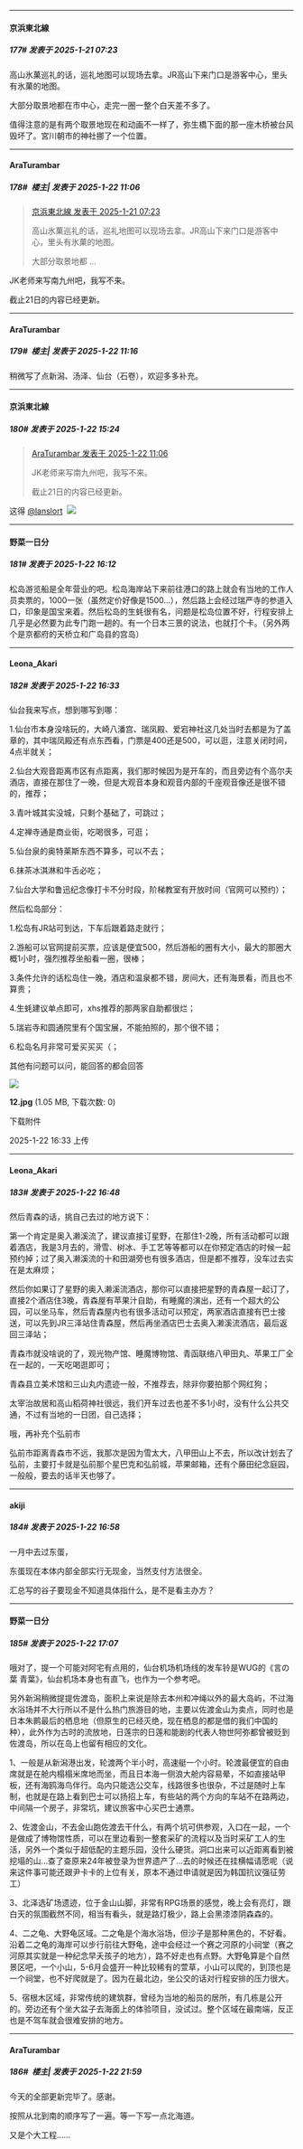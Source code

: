 ﻿
*****

####  京浜東北線  
##### 177#       发表于 2025-1-21 07:23

高山氷菓巡礼的话，巡礼地图可以现场去拿。JR高山下来门口是游客中心，里头有氷菓的地图。

大部分取景地都在市中心，走完一圈一整个白天差不多了。

值得注意的是有两个取景地现在和动画不一样了，弥生橋下面的那一座木桥被台风毁坏了。宮川朝市的神社挪了一个位置。


*****

####  AraTurambar  
##### 178#         楼主| 发表于 2025-1-22 11:06

<blockquote><a href="httphttps://bbs.saraba1st.com/2b/forum.php?mod=redirect&amp;goto=findpost&amp;pid=67234739&amp;ptid=2210796" target="_blank">京浜東北線 发表于 2025-1-21 07:23</a>

高山氷菓巡礼的话，巡礼地图可以现场去拿。JR高山下来门口是游客中心，里头有氷菓的地图。

大部分取景地都 ...</blockquote>
JK老师来写南九州吧，我写不来。

截止21日的内容已经更新。


*****

####  AraTurambar  
##### 179#         楼主| 发表于 2025-1-22 11:16

稍微写了点新潟、汤泽、仙台（石卷），欢迎多多补充。


*****

####  京浜東北線  
##### 180#       发表于 2025-1-22 15:24

<blockquote><a href="httphttps://bbs.saraba1st.com/2b/forum.php?mod=redirect&amp;goto=findpost&amp;pid=67244531&amp;ptid=2210796" target="_blank">AraTurambar 发表于 2025-1-22 11:06</a>

JK老师来写南九州吧，我写不来。

截止21日的内容已经更新。</blockquote>
这得 [@lanslort](https://bbs.saraba1st.com/2b/home.php?mod=space&amp;uid=136002)  <img src="https://static.saraba1st.com/image/smiley/face2017/067.png" referrerpolicy="no-referrer">


*****

####  野菜一日分  
##### 181#       发表于 2025-1-22 16:12

松岛游览船是全年营业的吧。松岛海岸站下来前往港口的路上就会有当地的工作人员卖票的，1000一张（虽然定价好像是1500...），然后路上会经过瑞严寺的参道入口，印象是国宝来着。然后松岛的生蚝很有名，问题是松岛位置不好，行程安排上几乎是必然要为此专门跑一趟的。有一个日本三景的说法，也就打个卡。（另外两个是京都府的天桥立和广岛县的宫岛）


*****

####  Leona_Akari  
##### 182#       发表于 2025-1-22 16:33

仙台我来写点，想到哪写到哪：

1.仙台市本身没啥玩的，大崎八潘宫、瑞凤殿、爱宕神社这几处当时去都是为了盖章的，其中瑞凤殿还有点东西看，门票是400还是500，可以逛，注意关闭时间，4点半就关；

2.仙台大观音距离市区有点距离，我们那时候因为是开车的，而且旁边有个高尔夫酒店，直接在那住了一晚，但是大观音本身和观音内部的千座观音像还是很不错的，推荐；

3.青叶城其实没城，只剩个基础了，可跳过；

4.定禅寺通是商业街，吃喝很多，可逛；

5.仙台泉的奥特莱斯东西不算多，可以不去；

6.抹茶冰淇淋和牛舌必吃；

7.仙台大学和鲁迅纪念像打卡不分时段，阶梯教室有开放时间（官网可以预约）；

然后松岛部分：

1.松岛有JR站可到达，下车后跟着路走就行；

2.游船可以官网提前买票，应该是便宜500，然后游船的圈有大小，最大的那圈大概1小时，强烈推荐坐船看一圈，很棒；

3.条件允许的话松岛住一晚，酒店和温泉都不错，房间大，还有海景看，而且也不算贵；

4.生蚝建议单点即可，xhs推荐的那两家自助都很烂；

5.瑞岩寺和圆通院里有个国宝展，不能拍照的，那个很不错；

6.松岛名月非常可爱买买买（；

其他有问题可以问，能回答的都会回答

<img src="https://img.saraba1st.com/forum/202501/22/163320drm06r1mtr6aned3.jpg" referrerpolicy="no-referrer">

<strong>12.jpg</strong> (1.05 MB, 下载次数: 0)

下载附件

2025-1-22 16:33 上传


*****

####  Leona_Akari  
##### 183#       发表于 2025-1-22 16:48

然后青森的话，挑自己去过的地方说下：

第一个肯定是奥入濑溪流了，建议直接订星野，在那住1-2晚，所有活动都可以跟着酒店，我是3月去的，滑雪、树冰、手工艺等等都可以在你预定酒店的时候一起预约掉；过了奥入濑溪流的十和田湖旁也有很多酒店，但是都不推荐，没车过去实在是太麻烦；

然后你如果订了星野的奥入濑溪流酒店，那你可以直接把星野的青森屋一起订了，直接2个酒店住3晚，青森屋有苹果汁自助，有睡魔的演出，还有一个超大的公园，可以坐马车，然后青森屋内也有很多活动可以预定，两家酒店直接有巴士接送，可以先到JR三泽站住青森屋，然后再坐酒店巴士去奥入濑溪流酒店，最后返回三泽站；

青森市就没啥说的了，观光物产馆、睡魔博物馆、青函联络八甲田丸、苹果工厂全在一起的，一天吃喝逛即可；

青森县立美术馆和三山丸内遗迹一般，不推荐去，除非你要拍那个网红狗；

太宰治故居和高山稻荷神社很远，我们开车过去也差不多1小时，没有什么公共交通，不过有当地的一日团，自己选择；

哦，再补充个弘前市

弘前市距离青森市不远，我那次是因为雪太大，八甲田山上不去，所以改计划去了弘前，主要打卡就是弘前那个星巴克和弘前城，苹果邮箱，还有个藤田纪念庭园，一般般，要去的话半天也够了。


*****

####  akiji  
##### 184#       发表于 2025-1-22 16:58

一月中去过东蛋，

东蛋现在本体内部全部实行无现金，当然支付方法很全。

汇总写的谷子要现金不知道具体指什么，是不是看主办方？


*****

####  野菜一日分  
##### 185#       发表于 2025-1-22 17:07

哦对了，提一个可能对阿宅有点用的，仙台机场机场线的发车铃是WUG的《言の葉 青葉》，仙台机场本身也有直飞，也作为一个参考吧。

另外新潟稍微提提佐渡岛，面积上来说是除去本州和冲绳以外的最大岛屿，不过海水浴场并不大行所以不是什么热门旅游目的地，主要以佐渡金山为卖点，同时也是日本朱鹮最后的栖息地（但原生的已经灭绝，现在栖息的都是借的我们中国的种），此外作为古时的流放地，日莲宗的日莲和能剧的代表人物世阿弥都曾被贬到佐渡岛，所以在岛上也留有相应的文化。

1、一般是从新潟港出发，轮渡两个半小时，高速艇一个小时。轮渡最便宜的自由席就是在舱内榻榻米席地而坐，而且日本海一侧浪大舱内容易晕，不如直接站甲板，还有海鸥海鸟伴行。岛内只能选公交车，线路很多也很杂，不过是随时上车制，也就是在路上看到巴士可以扬招上车，有些站的两个方向的车站不在路两边，中间隔一个房子，非常坑，建议旅客中心买巴士通票。

2、佐渡金山，不去金山跑佐渡去干什么，有两个坑可供参观，入口在一起，一个是做成了博物馆性质，可以在里边看到一整套采矿的流程以及当时采矿工人的生活，另外一个类似于超低配的主题乐园，没什么硬货。洞口出来可以近距离看到被挖塌的山...查了查原来24年被登录为世界遗产了...去的时候还在挂横幅请愿呢（说来这件事可能还跟尹卡卡的上位有关，原本不通过申请就是因为韩国抗议强征劳工）

3、北泽选矿场遗迹，位于金山山脚，非常有RPG场景的感觉，晚上会有亮灯，跟白天的氛围截然不同，相当有看头，就是路灯极少，路上会黑漆漆阴森森的。

4、二之龟、大野龟区域。二之龟是个海水浴场，但沙子是那种黑色的，不好看。沿着二之龟的海岸可以步行前往大野龟，途中会经过一个赛之河原的小祠堂（赛之河原其实就是一种纪念早夭孩子的地方），路不好走也有点野。大野龟算是个自然景区吧，一个小山，5-6月会盛开一种比较稀有的萱草，小山可以爬的，到顶也是一个祠堂，也不好爬就是了。因为在最北边，坐公交的话对行程安排的压力很大。

5、宿根木区域，非常传统的建筑群，曾经为当地的船员的居所，有几栋是公开的。旁边还有个坐大盆子去海面上的体验项目，没试过。整个区域在最南端，反正也是不驾车就会很难安排的地方。


*****

####  AraTurambar  
##### 186#         楼主| 发表于 2025-1-22 21:59

今天的全部更新完毕了。感谢。

按照从北到南的顺序写了一遍。等一下写一点北海道。

又是个大工程……


